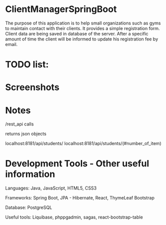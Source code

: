 # ClientManagerSpringBoot

The purpose of this application is to help small organizations such as gyms to maintain contact with their clients. It provides a simple registration form. Client data are being saved in database of the server. After a specific amount of time the client will be informed to update his registration fee by email.

TODO list: 
================  


Screenshots
================


Notes
================ 

/rest_api calls

returns json objects

localhost:8181/api/students/
localhost:8181/api/students/(#number_of_item)

Development Tools - Other useful information
================

Languages: Java, JavaScript, HTML5, CSS3

Frameworks: Spring Boot, JPA - Hibernate, React, ThymeLeaf
Bootstrap

Database: PostgreSQL

Useful tools: Liquibase, phppgadmin, sagas, react-bootstrap-table
